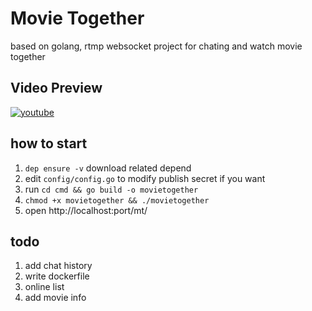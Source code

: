 # Movie Together

based on golang, rtmp websocket project for chating and watch movie together

## Video Preview

[![youtube](http://img.youtube.com/vi/zyHoc-2rhN4/0.jpg)](http://www.youtube.com/watch?v=zyHoc-2rhN4)

## how to start

1. `dep ensure -v`  download related depend
2. edit `config/config.go` to modify publish secret if you want
3. run `cd cmd && go build -o movietogether` 
4. `chmod +x movietogether && ./movietogether`
5. open http://localhost:port/mt/

## todo

1. add chat history
2. write dockerfile
3. online list
4. add movie info
